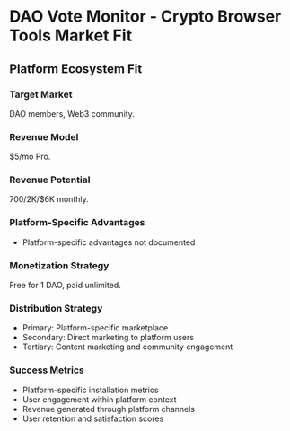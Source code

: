 # DAO Vote Monitor - Crypto Browser Tools Market Fit

## Platform Ecosystem Fit

### Target Market
DAO members, Web3 community.

### Revenue Model
$5/mo Pro.

### Revenue Potential
$700/$2K/$6K monthly.

### Platform-Specific Advantages
- Platform-specific advantages not documented

### Monetization Strategy
Free for 1 DAO, paid unlimited.

### Distribution Strategy
- Primary: Platform-specific marketplace
- Secondary: Direct marketing to platform users
- Tertiary: Content marketing and community engagement

### Success Metrics
- Platform-specific installation metrics
- User engagement within platform context
- Revenue generated through platform channels
- User retention and satisfaction scores
